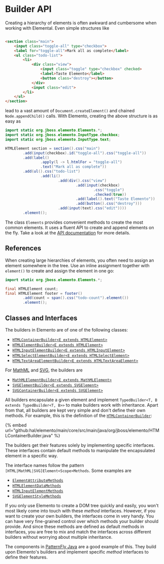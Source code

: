 # Builder API

Creating a hierarchy of elements is often awkward and cumbersome when working with Elemental. Even simple structures like

```html

<section class="main">
    <input class="toggle-all" type="checkbox">
    <label for="toggle-all">Mark all as complete</label>
    <ul class="todo-list">
        <li>
            <div class="view">
                <input class="toggle" type="checkbox" checked>
                <label>Taste Elemento</label>
                <button class="destroy"></button>
            </div>
            <input class="edit">
        </li>
    </ul>
</section>
```

lead to a vast amount of `Document.createElement()` and chained `Node.appendChild()` calls. With Elemento, creating the above
structure is as easy as

```java
import static org.jboss.elemento.Elements.*;
import static org.jboss.elemento.InputType.checkbox;
import static org.jboss.elemento.InputType.text;

HTMLElement section = section().css("main")
        .add(input(checkbox).id("toggle-all").css("toggle-all"))
        .add(label()
                .apply(l -> l.htmlFor = "toggle-all")
                .text("Mark all as complete"))
        .add(ul().css("todo-list")
                .add(li()
                        .add(div().css("view")
                                .add(input(checkbox)
                                        .css("toggle")
                                        .checked(true))
                                .add(label().text("Taste Elemento"))
                                .add(button().css("destroy")))
                        .add(input(text).css("edit"))))
        .element();
```

The class `Elements` provides convenient methods to create the most common elements. It uses a fluent API to create and append
elements on the fly. Take a look at
the [API documentation](https://hal.github.io/elemento/apidocs/org/jboss/elemento/Elements.html) for more details.

## References

When creating large hierarchies of elements, you often need to assign an element somewhere in the tree. Use an inline assignment
together with `element()` to create and assign the element in one go:

```java
import static org.jboss.elemento.Elements.*;

final HTMLElement count;
final HTMLElement footer = footer()
        .add(count = span().css("todo-count").element())
        .element();
```

## Classes and Interfaces

The builders in Elemento are of one of the following classes:

* [`HTMLContainerBuilder<E extends HTMLElement>`](https://hal.github.io/elemento/apidocs/org/jboss/elemento/HTMLContainerBuilder.html)
* [`HTMLElementBuilder<E extends HTMLElement>`](https://hal.github.io/elemento/apidocs/org/jboss/elemento/HTMLElementBuilder.html)
* [`HTMLInputElementBuilder<E extends HTMLInputElement>`](https://hal.github.io/elemento/apidocs/org/jboss/elemento/HTMLInputElementBuilder.html)
* [`HTMLSelectElementBuilder<E extends HTMLSelectElement>`](https://hal.github.io/elemento/apidocs/org/jboss/elemento/HTMLSelectElementBuilder.html)
* [`HTMLTextAreaElementBuilder<E extends HTMLTextAreaElement>`](https://hal.github.io/elemento/apidocs/org/jboss/elemento/HTMLTextAreaElementBuilder.html)

For [MathML](mathml.md) and [SVG](svg.md), the builders are

* [`MathMLElementBuilder<E extends MathMLElement>`](https://hal.github.io/elemento/apidocs/org/jboss/elemento/mathml/MathMLElementBuilder.html)
* [`SVGElementBuilder<E extends SVGElement>`](https://hal.github.io/elemento/apidocs/org/jboss/elemento/svg/SVGElementBuilder.html)
* [`SVGContainerBuilder<E extends SVGElement>`](https://hal.github.io/elemento/apidocs/org/jboss/elemento/svg/SVGContainerBuilder.html)

All builders encapsulate a given element and implement `TypedBuilder<T, B extends TypedBuilder<T, B>>` to make builders work
with inheritance. Apart from that, all builders are kept very simple and don't define their own methods. For example, this is
the definition of the [`HTMLContainerBuilder`](https://hal.github.io/elemento/apidocs/org/jboss/elemento/HTMLContainerBuilder.html):

{% embed url="github:hal/elemento/main/core/src/main/java/org/jboss/elemento/HTMLContainerBuilder.java" %}

The builders get their features solely by implementing specific interfaces. These interfaces contain default methods to
manipulate the encapsulated element in a specific way.

The interface names follow the pattern `[HTML|MathML|SVG]Element<Scope>Methods`. Some examples are

* [`ElementAttributeMethods`](https://hal.github.io/elemento/apidocs/org/jboss/elemento/ElementAttributeMethods.html)
* [`HTMLElementDataMethods`](https://hal.github.io/elemento/apidocs/org/jboss/elemento/HTMLElementDataMethods.html)
* [`HTMLInputElementMethods`](https://hal.github.io/elemento/apidocs/org/jboss/elemento/HTMLInputElementMethods.html)
* [`SVGElementStyleMethods`](https://hal.github.io/elemento/apidocs/org/jboss/elemento/SVGElementStyleMethods.html)

If you only use Elemento to create a DOM tree quickly and easily, you won't most likely come into touch with these _method_
interfaces. However, if you want to create your own builders, the interfaces come in very handy. You can have very fine-grained
control over which methods your builder should provide. And since these methods are defined as default methods in interfaces,
you are free to mix and match the interfaces across different builders without worrying about multiple inheritance.

The components in [PatternFly Java](https://patternfly-java.github.io/api-design) are a good example of this. They build upon
Elemento's builders and implement specific _method_ interfaces to define their features.
